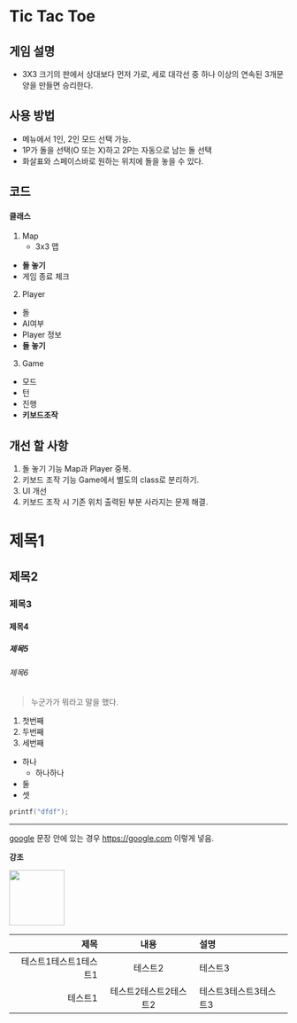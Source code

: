 # Tic Tac Toe

## 게임 설명
* 3X3 크기의 판에서 상대보다 먼저 가로, 세로 대각선 중 하나 이상의 연속된 3개문양을 만들면 승리한다.

## 사용 방법
* 메뉴에서 1인, 2인 모드 선택 가능.
* 1P가 돌을 선택(O 또는 X)하고 2P는 자동으로 남는 돌 선택
* 화살표와 스페이스바로 원하는 위치에 돌을 놓을 수 있다.

## 코드
#### 클래스
1. Map
    * 3x3 맵
  * **돌 놓기**
  * 게임 종료 체크
2. Player
  * 돌
  * AI여부
  * Player 정보
  * **돌 놓기**
3. Game
  * 모드
  * 턴
  * 진행
  * **키보드조작**

## 개선 할 사항
1. 돌 놓기 기능 Map과 Player 중복.
2. 키보드 조작 기능 Game에서 별도의 class로 분리하기.
3. UI 개선
4. 키보드 조작 시 기존 위치 출력된 부분 사라지는 문제 해결.

# 제목1
## 제목2
### 제목3
#### 제목4
##### 제목5
###### 제목6

> 누군가가 뭐라고 말을 했다.
1. 첫번째
1. 두번째
1. 세번째

* 하나
  * 하나하나
* 둘
* 셋

```cpp
printf("dfdf");
```

***

[google](https://google.com)
문장 안에 있는 경우 <https://google.com> 이렇게 넣음.

**강조**

<img src="https://blog.kakaocdn.net/dn/euksHz/btrkikzsvnn/p5AdNUCmxGuZbnu4Vq98Y0/img.webp" width="100px" >



|제목|내용|설명|
|-:|:-:|:-|
|테스트1테스트1테스트1|테스트2|테스트3|
|테스트1|테스트2테스트2테스트2|테스트3테스트3테스트3|

